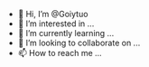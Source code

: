 - 👋 Hi, I’m @Goiytuo
- 👀 I’m interested in ...
- 🌱 I’m currently learning ...
- 💞️ I’m looking to collaborate on ...
- 📫 How to reach me ...

<!---
Goiytuo/Goiytuo is a ✨ special ✨ repository because its `README.md` (this file) appears on your GitHub profile.
You can click the Preview link to take a look at your changes.
--->

